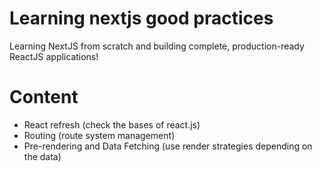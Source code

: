 # Learning nextjs good practices

Learning NextJS from scratch and building complete, production-ready ReactJS applications!

# Content

- React refresh (check the bases of react.js)
- Routing (route system management)
- Pre-rendering and Data Fetching (use render strategies depending on the data)